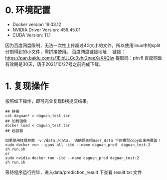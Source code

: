 <!--
 * @Author: LawsonAbs
 * @Date: 2021-09-25 18:37:31
 * @LastEditTime: 2021-09-27 08:04:48
 * @FilePath: /daguan_gitee/image/README.md
-->
# 0. 环境配置
- Docker version 19.03.12
- NVIDIA Driver Version: 455.45.01
- CUDA Version: 11.1

因为百度网盘限制，无法一次性上传超过4G大小的文件，所以使用linux中的split分割得到的小文件，需拼接使用。
百度网盘链接地址：
链接：https://pan.baidu.com/s/1ElbULCc0vhr2neeXsXXQlw 
提取码：pbv8
百度网盘有效期是30天，请于2021/10/27号之前完成下载。
# 1. 复现操作
按照如下操作，即可完全复现B榜提交结果。
```
## 拼接
cat daguan* > daguan_test.tar
## 加载镜像
docker load < daguan_test.tar
## 起容器

如果使用挂载参数 -v /data:/data， 请确保先把user_data 下的模型copy出来再覆盖！
sudo docker run --gpus all -itd --name daguan_prod  daguan_test:2 
sh run.sh
or
sudo nvidia-docker run -itd --name daguan_prod daguan_test:2 
sh run.sh
```
等待程序运行完毕，进入data/prediction_result 下查看 result.txt 文件